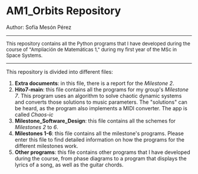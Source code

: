 # AM1_Orbits Repository
Author: Sofía Mesón Pérez

<span style="font-size:small; font-weight:normal;">

---

This repository contains all the Python programs that I have developed during the course of "Ampliación de Matemáticas 1," during my first year of the MSc in Space Systems.

---
</span>

This repository is divided into different files:

1. **Extra documents**: in this file, there is a report for the *Milestone 2*.
2. **Hito7-main**: this file contains all the programs for my group's *Milestone 7*. This program uses an algorithm to solve chaotic dynamic systems and converts those solutions to music parameters. The "solutions" can be heard, as the program also implements a MIDI converter. The app is called *Chaos-ic*
3. **Milestone_Software_Design**: this file contains all the schemes for *Milestones 2* to *6*.
4. **Milestones 1-6**: this file contains all the milestone's programs. Please enter this file to find detailed information on how the programs for the different milestones work.
5. **Other programs**: this file contains other programs that I have developed during the course, from phase diagrams to a program that displays the lyrics of a song, as well as the guitar chords.



